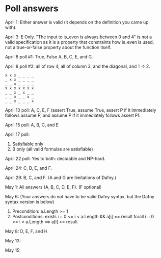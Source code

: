 # Poll answers

April 1:
Either answer is valid (it depends on the definition you came up with).

April 3: E Only.
"The input to is_even is always between 0 and 4" is not a valid specification as it is a property
that constraints how is_even is used, not a true-or-false property about the function itself.

April 8 poll #1:
True, False
A, B, C, E, and G.

April 8 poll #2:
all of row 4, all of column 3, and the diagonal, and 1 => 2.
```
x x x _ _ _ _
_ x x _ _ _ _
_ _ x _ _ _ _
x x x x x x x
_ _ x _ x _ _
_ _ x _ _ x _
_ _ x _ _ _ x
```

April 10 poll:
A, C, E, F (assert True, assume True, assert P if it immediately follows assume P, and assume P if it immediately follows assert P).

April 15 poll:
A, B, C, and E

April 17 poll:
1. Satisfiable only
2. B only (all valid formulas are satisfiable)

April 22 poll:
Yes to both: decidable and NP-hard.

April 24:
C, D, E, and F.

April 29:
B, C, and F.
(A and G are limitations of Dafny.)

May 1:
All answers (A, B, C, D, E, F). (F optional)

May 6:
(Your answers do not have to be valid Dafny syntax, but the Dafny syntax version is below)
1. Precondition:
    a.Length >= 1
2. Postconditions:
    exists i :: 0 <= i < a.Length && a[i] == result
    forall i :: 0 <= i < a.Length ==> a[i] >= result

May 8:
D, E, F, and H.

May 13:

May 15:
